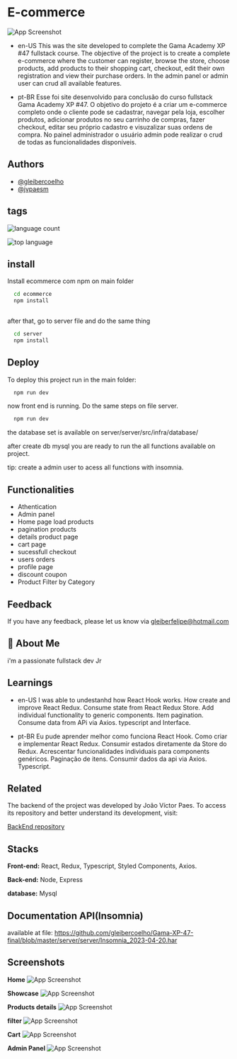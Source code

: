 
# E-commerce
![App Screenshot](https://github.com/gleibercoelho/Gama-XP-47-final/blob/master/src/assets/Screenshot/home.png)

- en-US
This was the site developed to complete the Gama Academy XP #47 fullstack course. The objective of the project is to create a complete e-commerce where the customer can register, browse the store, choose products, add products to their shopping cart, checkout, edit their own registration and view their purchase orders. In the admin panel or admin user can crud all available features.

- pt-BR
Esse foi site desenvolvido para conclusão do curso fullstack Gama Academy XP #47. O objetivo do projeto é a criar um e-commerce completo onde o cliente pode se cadastrar, navegar pela loja, escolher produtos, adicionar produtos no seu carrinho de compras, fazer checkout, editar seu próprio cadastro e visuzalizar suas ordens de compra. No painel administrador o usuário admin pode realizar o crud de todas as funcionalidades disponíveis.




## Authors

- [@gleibercoelho](https://www.github.com/octokatherine)
 - [@jvpaesm](https://github.com/jvpaesm)
 

## tags



![language count](https://img.shields.io/github/languages/count/gleibercoelho/Gama-XP-47-final?style=for-the-badge)

![top language](https://img.shields.io/github/languages/top/gleibercoelho/Gama-XP-47-final)


## install

Install ecommerce com npm on main folder

```bash
  cd ecommerce
  npm install 
  
```
after that, go to server file and do the same thing

```bash
  cd server
  npm install 
```
## Deploy

To deploy this project run in the main folder:

```bash
  npm run dev
```

now front end is running. Do the same steps on file server.

```bash
  npm run dev
```

the database set is available on server/server/src/infra/database/

after create db mysql you are ready to run the all functions available on project.

tip: create a admin user to acess all functions with insomnia.
## Functionalities

- Athentication
- Admin panel
- Home page load products
- pagination products 
- details product page
- cart page
- sucessfull checkout
- users orders
- profile page
- discount coupon
- Product Filter by Category
## Feedback

If you have any feedback, please let us know via gleiberfelipe@hotmail.com


## 🚀 About Me
i'm a passionate fullstack dev Jr
## Learnings

- en-US
I was able to undestanhd how React Hook works. How create and improve React Redux. Consume state from React Redux Store. Add individual functionality to generic components. Item pagination. Consume data from APi via Axios. typescript and Interface.

- pt-BR
Eu pude aprender melhor como funciona React Hook. Como criar e implementar React Redux. Consumir estados diretamente da Store do Redux. Acrescentar funcionalidades individuais para components genéricos. Paginação de itens. Consumir dados da api via Axios. Typescript. 

## Related


The backend of the project was developed by João Víctor Paes. To access its repository and better understand its development, visit:

[BackEnd repository](https://github.com/jvpaesm/ecommerce)


## Stacks

**Front-end:** React, Redux, Typescript, Styled Components, Axios.

**Back-end:** Node, Express

**database:** Mysql


## Documentation API(Insomnia)

available at file: https://github.com/gleibercoelho/Gama-XP-47-final/blob/master/server/server/Insomnia_2023-04-20.har

## Screenshots

**Home**
![App Screenshot](https://github.com/gleibercoelho/Gama-XP-47-final/blob/master/src/assets/Screenshot/home.png)

**Showcase**
![App Screenshot](https://github.com/gleibercoelho/Gama-XP-47-final/blob/master/src/assets/Screenshot/showcase.png)

**Products details**
![App Screenshot](https://github.com/gleibercoelho/Gama-XP-47-final/blob/master/src/assets/Screenshot/product%20details.png)

**filter**
![App Screenshot](https://github.com/gleibercoelho/Gama-XP-47-final/blob/master/src/assets/Screenshot/filter.png)


**Cart**
![App Screenshot](https://github.com/gleibercoelho/Gama-XP-47-final/blob/master/src/assets/Screenshot/cart.png)

**Admin Panel**
![App Screenshot](https://github.com/gleibercoelho/Gama-XP-47-final/blob/master/src/assets/Screenshot/admin.png)
